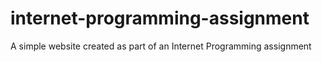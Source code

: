 internet-programming-assignment
===============================

A simple website created as part of an Internet Programming assignment
